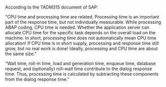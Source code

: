 According to the TADM315 document of SAP:

"CPU time and processing time are related. Processing time is an important part of the response time, but not individually measurable. While processing ABAP coding, CPU time is needed. Whether the application server can allocate CPU time for the specific task depends on the overall load on the machine. In short, processing time does not automatically mean CPU time allocation! If CPU time is in short supply, processing and response time still grow, but no real work is done! Ideally, processing and CPU time are about the same size."

"Wait time, roll-in time, load and generation time, enqueue time, database request, and (optionally) roll-wait time contribute to the dialog response time. Thus, processing time is calculated by subtracting these components from the dialog response time."
